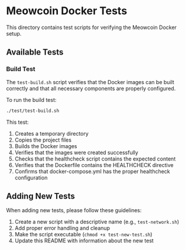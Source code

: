 # Meowcoin Docker Tests

This directory contains test scripts for verifying the Meowcoin Docker setup.

## Available Tests

### Build Test

The `test-build.sh` script verifies that the Docker images can be built correctly and that all necessary components are properly configured.

To run the build test:

```bash
./test/test-build.sh
```

This test:
1. Creates a temporary directory
2. Copies the project files
3. Builds the Docker images
4. Verifies that the images were created successfully
5. Checks that the healthcheck script contains the expected content
6. Verifies that the Dockerfile contains the HEALTHCHECK directive
7. Confirms that docker-compose.yml has the proper healthcheck configuration

## Adding New Tests

When adding new tests, please follow these guidelines:

1. Create a new script with a descriptive name (e.g., `test-network.sh`)
2. Add proper error handling and cleanup
3. Make the script executable (`chmod +x test-new-test.sh`)
4. Update this README with information about the new test